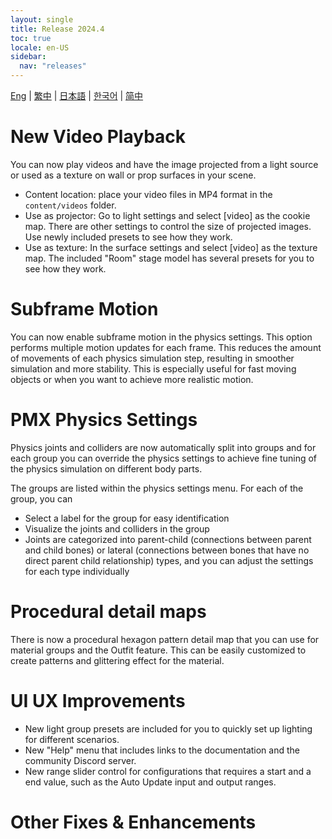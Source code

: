 ```yaml
---
layout: single
title: Release 2024.4
toc: true
locale: en-US
sidebar:
  nav: "releases"
---
```

[Eng](/dancexr/releases/2024.4) | [繁中](/tw/dancexr/releases/2024.4) | [日本語](/jp/dancexr/releases/2024.4) | [한국어](/kr/dancexr/releases/2024.4) | [简中](/zh/dancexr/releases/2024.4)


# New Video Playback
You can now play videos and have the image projected from a light source or used as a texture on wall or prop surfaces in your scene. 

* Content location: place your video files in MP4 format in the `content/videos` folder.
* Use as projector: Go to light settings and select [video] as the cookie map. There are other settings to control the size of projected images. Use newly included presets to see how they work.
* Use as texture: In the surface settings and select [video] as the texture map. The included "Room" stage model has several presets for you to see how they work.


# Subframe Motion
You can now enable subframe motion in the physics settings. This option performs multiple motion updates for each frame. This reduces the amount of movements of each physics simulation step, resulting in smoother simulation and more stability. This is especially useful for fast moving objects or when you want to achieve more realistic motion.


# PMX Physics Settings
Physics joints and colliders are now automatically split into groups and for each group you can override the physics settings to achieve fine tuning of the physics simulation on different body parts.


The groups are listed within the physics settings menu. For each of the group, you can
* Select a label for the group for easy identification
* Visualize the joints and colliders in the group
* Joints are categorized into parent-child (connections between parent and child bones) or lateral (connections between bones that have no direct parent child relationship) types, and you can adjust the settings for each type individually


# Procedural detail maps
There is now a procedural hexagon pattern detail map that you can use for material groups and the Outfit feature. This can be easily customized to create patterns and glittering effect for the material.


# UI UX Improvements
* New light group presets are included for you to quickly set up lighting for different scenarios.
* New "Help" menu that includes links to the documentation and the community Discord server.
* New range slider control for configurations that requires a start and a end value, such as the Auto Update input and output ranges.

# Other Fixes & Enhancements
